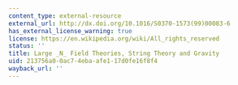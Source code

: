 ```yaml
---
content_type: external-resource
external_url: http://dx.doi.org/10.1016/S0370-1573(99)00083-6
has_external_license_warning: true
license: https://en.wikipedia.org/wiki/All_rights_reserved
status: ''
title: Large _N_ Field Theories, String Theory and Gravity
uid: 213756a0-0ac7-4eba-afe1-17d0fe16f8f4
wayback_url: ''
---
```

